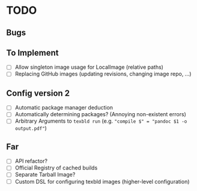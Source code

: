 # TODO

## Bugs

## To Implement

- [ ] Allow singleton image usage for LocalImage (relative paths)
- [ ] Replacing GitHub images (updating revisions, changing image repo, ...)

## Config version 2

- [ ] Automatic package manager deduction
- [ ] Automatically determining packages? (Annoying non-existent errors)
- [ ] Arbitrary Arguments to `texbld run` (e.g. `"compile $" = "pandoc $1 -o output.pdf"`)

## Far

- [ ] API refactor?
- [ ] Official Registry of cached builds
- [ ] Separate Tarball Image?
- [ ] Custom DSL for configuring texbld images (higher-level configuration)
